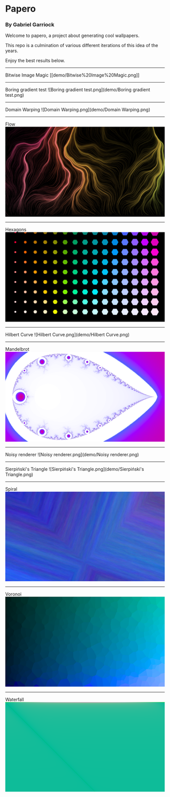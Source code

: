 # Papero
### By Gabriel Garriock

Welcome to papero, a project about generating cool wallpapers.

This repo is a culmination of various different iterations of this idea of the years. 

Enjoy the best results below.

---

Bitwise Image Magic
[[demo/Bitwise%20Image%20Magic.png]]

---

Boring gradient test
![Boring gradient test.png](demo/Boring gradient test.png)

---

Domain Warping
![Domain Warping.png](demo/Domain Warping.png)

---

Flow
![Flow.png](demo/Flow.png)

---

Hexagons
![Hexagons.png](demo/Hexagons.png)

---

Hilbert Curve
![Hilbert Curve.png](demo/Hilbert Curve.png)

---

Mandelbrot
![Mandelbrot.png](demo/Mandelbrot.png)

---

Noisy renderer
![Noisy renderer.png](demo/Noisy renderer.png)

---

Sierpiński's Triangle
![Sierpiński's Triangle.png](demo/Sierpiński's Triangle.png)

---

Spiral
![Spiral.png](demo/Spiral.png)

---

Voronoi
![Voronoi.png](demo/Voronoi.png)

---

Waterfall
![Waterfall.png](demo/Waterfall.png)
